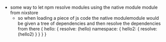 - some way to let npm resolve modules using the native module module from nixstore
  - so when loading a piece of js code the native modulemodule would be given a tree of dependencies and then resolve the dependencies from there
    {
      hello: {
        resolve: (hello)
        namespace: {
          hello2: {
            resolve: (hello2)
          }
        }
      }
    }
